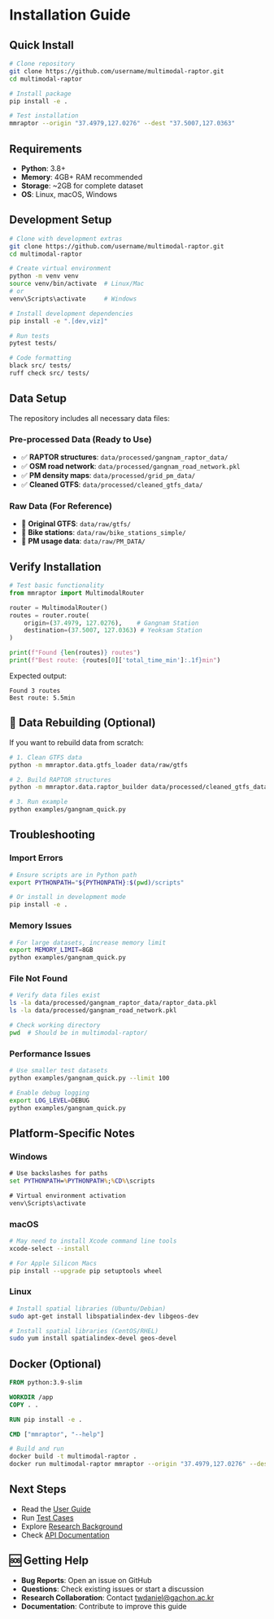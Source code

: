 # Installation Guide

##  Quick Install

```bash
# Clone repository
git clone https://github.com/username/multimodal-raptor.git
cd multimodal-raptor

# Install package
pip install -e .

# Test installation
mmraptor --origin "37.4979,127.0276" --dest "37.5007,127.0363"
```

##  Requirements

- **Python**: 3.8+ 
- **Memory**: 4GB+ RAM recommended
- **Storage**: ~2GB for complete dataset
- **OS**: Linux, macOS, Windows

##  Development Setup

```bash
# Clone with development extras
git clone https://github.com/username/multimodal-raptor.git
cd multimodal-raptor

# Create virtual environment
python -m venv venv
source venv/bin/activate  # Linux/Mac
# or
venv\Scripts\activate     # Windows

# Install development dependencies
pip install -e ".[dev,viz]"

# Run tests
pytest tests/

# Code formatting
black src/ tests/
ruff check src/ tests/
```

##  Data Setup

The repository includes all necessary data files:

### Pre-processed Data (Ready to Use)
- ✅ **RAPTOR structures**: `data/processed/gangnam_raptor_data/`
- ✅ **OSM road network**: `data/processed/gangnam_road_network.pkl`
- ✅ **PM density maps**: `data/processed/grid_pm_data/`
- ✅ **Cleaned GTFS**: `data/processed/cleaned_gtfs_data/`

### Raw Data (For Reference)
- 📁 **Original GTFS**: `data/raw/gtfs/`
- 📁 **Bike stations**: `data/raw/bike_stations_simple/`
- 📁 **PM usage data**: `data/raw/PM_DATA/`

##  Verify Installation

```python
# Test basic functionality
from mmraptor import MultimodalRouter

router = MultimodalRouter()
routes = router.route(
    origin=(37.4979, 127.0276),    # Gangnam Station
    destination=(37.5007, 127.0363) # Yeoksam Station
)

print(f"Found {len(routes)} routes")
print(f"Best route: {routes[0]['total_time_min']:.1f}min")
```

Expected output:
```
Found 3 routes
Best route: 5.5min
```

## 🔄 Data Rebuilding (Optional)

If you want to rebuild data from scratch:

```bash
# 1. Clean GTFS data
python -m mmraptor.data.gtfs_loader data/raw/gtfs

# 2. Build RAPTOR structures  
python -m mmraptor.data.raptor_builder data/processed/cleaned_gtfs_data

# 3. Run example
python examples/gangnam_quick.py
```

##  Troubleshooting

### Import Errors
```bash
# Ensure scripts are in Python path
export PYTHONPATH="${PYTHONPATH}:$(pwd)/scripts"

# Or install in development mode
pip install -e .
```

### Memory Issues
```bash
# For large datasets, increase memory limit
export MEMORY_LIMIT=8GB
python examples/gangnam_quick.py
```

### File Not Found
```bash
# Verify data files exist
ls -la data/processed/gangnam_raptor_data/raptor_data.pkl
ls -la data/processed/gangnam_road_network.pkl

# Check working directory
pwd  # Should be in multimodal-raptor/
```

### Performance Issues
```bash
# Use smaller test datasets
python examples/gangnam_quick.py --limit 100

# Enable debug logging
export LOG_LEVEL=DEBUG
python examples/gangnam_quick.py
```

##  Platform-Specific Notes

### Windows
```cmd
# Use backslashes for paths
set PYTHONPATH=%PYTHONPATH%;%CD%\scripts

# Virtual environment activation
venv\Scripts\activate
```

### macOS
```bash
# May need to install Xcode command line tools
xcode-select --install

# For Apple Silicon Macs
pip install --upgrade pip setuptools wheel
```

### Linux
```bash
# Install spatial libraries (Ubuntu/Debian)
sudo apt-get install libspatialindex-dev libgeos-dev

# Install spatial libraries (CentOS/RHEL)
sudo yum install spatialindex-devel geos-devel
```

##  Docker (Optional)

```dockerfile
FROM python:3.9-slim

WORKDIR /app
COPY . .

RUN pip install -e .

CMD ["mmraptor", "--help"]
```

```bash
# Build and run
docker build -t multimodal-raptor .
docker run multimodal-raptor mmraptor --origin "37.4979,127.0276" --dest "37.5007,127.0363"
```

##  Next Steps

-  Read the [User Guide](README.md#usage-examples)
-  Run [Test Cases](examples/gangnam_quick.py)
-  Explore [Research Background](CHANGELOG.md)
-  Check [API Documentation](src/mmraptor/)

## 🆘 Getting Help

-  **Bug Reports**: Open an issue on GitHub
-  **Questions**: Check existing issues or start a discussion
-  **Research Collaboration**: Contact twdaniel@gachon.ac.kr
-  **Documentation**: Contribute to improve this guide